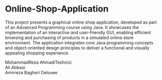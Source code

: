 # Online-Shop-Application
This project presents a graphical online shop application, developed as part of an Advanced Programming course using Java. It showcases the implementation of an interactive and user-friendly GUI, enabling efficient browsing and purchasing of products in a simulated online store environment. The application integrates core Java programming concepts and object-oriented design principles to deliver a functional and visually appealing shopping experience.

MohammadReza AhmadiTeshnizi <br/>
Ali Abbasi <br/>
Amirreza Bagheri Delouee <br/>

